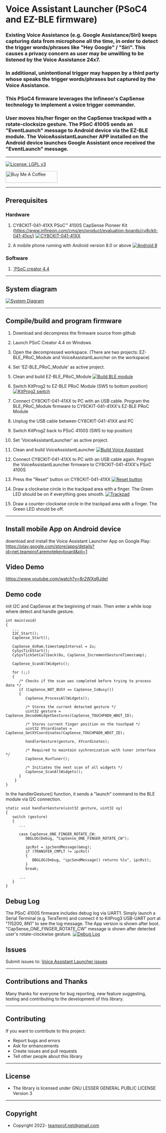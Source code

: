 # Voice Assistant Launcher (PSoC4 and EZ-BLE firmware)
### Existing Voice Assistance (e.g. Google Assistance/Siri) keeps capturing data from microphone all the time, in order to detect the trigger words/phrases like "Hey Google" / "Siri". This causes a privacy concern as user may be unwilling to be listened by the Voice Assistance 24x7. 
### In additional, unintentional trigger may happen by a third party whose speaks the trigger words/phrases but captured by the Voice Assistance.
### This PSoC4 firmware leverages the Infineon's CapSense technology to implement a voice trigger commander. 
### User moves his/her finger on the CapSense trackpad with a rotate-clocksize gesture. The PSoC 4100S sends an "EventLaunch" message to Android device via the EZ-BLE module. The VoiceAssistantLauncher APP installed on the Android device launches Google Assistant once received the "EventLaunch" message.
---

[![License: LGPL v3](https://img.shields.io/badge/License-LGPL_v3-blue.svg)](https://github.com/teamprof/psoc4-voice-assistant-launcher/blob/main/LICENSE)

<a href="https://www.buymeacoffee.com/teamprofnet" target="_blank"><img src="https://cdn.buymeacoffee.com/buttons/v2/default-yellow.png" alt="Buy Me A Coffee" style="height: 38px !important;width: 168px !important;" ></a>

---

## Prerequisites
### Hardware
1. CY8CKIT-041-41XX PSoC™ 4100S CapSense Pioneer Kit (https://www.infineon.com/cms/en/product/evaluation-boards/cy8ckit-041-41xx/)
   [![CY8CKIT-041-41XX](https://www.infineon.com/export/sites/default/_images/product/evaluation-boards/CY8CKIT-041-41XX_0.png_391500115.png)](https://www.infineon.com/export/sites/default/_images/product/evaluation-boards/CY8CKIT-041-41XX_0.png_391500115.png)

2. A mobile phone running with Android version 8.0 or above
[![Android 8](images/android8.jpg)](https://www.android.com/versions/oreo-8-0/)

### Software
1. [`PSoC creator 4.4](https://www.infineon.com/cms/en/design-support/tools/sdk/psoc-software/psoc-creator/)


---
## System diagram
[![System Diagram](images/system-diagram.jpg)](https://github.com/teamprof/psoc4-voice-assistant-launcher/tree/main/images/system-diagram.jpg)

---

## Compile/build and program firmware 
1. Download and decompress the firmware source from github
2. Launch PSoC Creator 4.4 on Windows
3. Open the decompressed workspace. (There are two projects: EZ-BLE_PRoC_Module and VoiceAssistantLauncher on the workspace) 
4. Set 'EZ-BLE_PRoC_Module' as active project. 
5. Clean and build EZ-BLE_PRoC_Module 
[![Build BLE module](images/build-ble-module.jpg)](https://github.com/teamprof/psoc4-voice-assistant-launcher/tree/main/images/build-ble-module.jpg)
6. Switch KitProg2 to EZ-BLE PRoC Module (SW5 to bottom position)
[![KitProg2 switch](images/KitProg2-switch.jpg)](https://github.com/teamprof/psoc4-voice-assistant-launcher/tree/main/images/KitProg2-switch.jpg)
7. Connect CY8CKIT-041-41XX to PC with an USB cable. Program the BLE_PRoC_Module firmware to CY8CKIT-041-41XX's EZ-BLE PRoC Module

8. Unplug the USB cable between CY8CKIT-041-41XX and PC
9. Switch KitProg2 back to PSoC 4100S (SW5 to top position)
10. Set 'VoiceAssistantLauncher' as active project. 
11. Clean and build VoiceAssistantLauncher
[![Build Voice Assistant](images/build-voice-assistant.jpg)](https://github.com/teamprof/psoc4-voice-assistant-launcher/tree/main/images/build-voice-assistant.jpg)
12. Connect CY8CKIT-041-41XX to PC with an USB cable again. Program the VoiceAssistantLauncher firmware to CY8CKIT-041-41XX's PSoC 4100S
13. Press the "Reset" button on CY8CKIT-041-41XX
[![Reset button](images/button-reset.jpg)](https://github.com/teamprof/psoc4-voice-assistant-launcher/tree/main/images/button-reset.jpg)
14. Draw a clockwise circle in the trackpad area with a finger. The Green LED should be on if everything goes smooth.
[![Trackpad](images/trackpad.jpg)](https://github.com/teamprof/psoc4-voice-assistant-launcher/tree/main/images/trackpad.jpg)
14. Draw a counter-clockwise circle in the trackpad area with a finger. The Green LED should be off.
---

## Install mobile App on Android device 
download and install the Voice Assistant Launcher App on Google Play: 
https://play.google.com/store/apps/details?id=net.teamprof.aremotekeyboard&pli=1

## Video Demo
https://www.youtube.com/watch?v=8r2WXqRJdeI

## Demo code
init I2C and CapSense at the beginning of main. Then enter a while loop where detect and handle gesture.
```
int main(void)
{
   ...
   I2C_Start();
   CapSense_Start();

   CapSense_dsRam.timestampInterval = 2u;
   CySysTickStart();
   CySysTickSetCallback(0u, CapSense_IncrementGestureTimestamp);

   CapSense_ScanAllWidgets();

   for (;;)
   {
      /* Checks if the scan was completed before trying to process data */
      if (CapSense_NOT_BUSY == CapSense_IsBusy())
      {
         CapSense_ProcessAllWidgets();

         /* Stores the current detected gesture */
         uint32 gesture = CapSense_DecodeWidgetGestures(CapSense_TOUCHPAD0_WDGT_ID);

         /* Stores current finger position on the touchpad */
         uint32 XYcordinates = CapSense_GetXYCoordinates(CapSense_TOUCHPAD0_WDGT_ID);

         handlerGesture(gesture, XYcordinates);

         /* Required to maintain sychronization with tuner interface */
         CapSense_RunTuner();

         /* Initiates the next scan of all widgets */
         CapSense_ScanAllWidgets();
      }
    }
}
```
In the handlerGesture() function, it sends a "launch" command to the BLE module via I2C connection.
```
static void handlerGesture(uint32 gesture, uint32 xy)
{
   switch (gesture)
   {
      ...

      case CapSense_ONE_FINGER_ROTATE_CW:
         DBGLOG(Debug, "CapSense_ONE_FINGER_ROTATE_CW");

         ipcRst = ipcSendMessage(&msg);
         if (TRANSFER_CMPLT != ipcRst)
         {
            DBGLOG(Debug, "ipcSendMessage() returns %lu", ipcRst);
         }
         break;

      ...
   }
}
```


## Debug Log
The PSoC 4100S firmware includes debug log via UART1. Simply launch a Serial Terminal (e.g. TeraTerm) and connect it to KitProg3 USB-UART port at "115200, 8N1" to see the log message.
The App version is shown after boot. "CapSense_ONE_FINGER_ROTATE_CW" message is shown after detected user's rotate-clockwise gesture.
[![Debug Log](images/debug-log.jpg)](https://github.com/teamprof/psoc4-voice-assistant-launcher/tree/main/images/debug-log.jpg)


## Issues

Submit issues to: [Voice Assistant Launcher issues](https://github.com/teamprof/psoc4-voice-assistant-launcher/issues) 

---

## Contributions and Thanks

Many thanks for everyone for bug reporting, new feature suggesting, testing and contributing to the development of this library.

---

## Contributing

If you want to contribute to this project:

- Report bugs and errors
- Ask for enhancements
- Create issues and pull requests
- Tell other people about this library

---

## License

- The library is licensed under GNU LESSER GENERAL PUBLIC LICENSE Version 3
---

## Copyright

- Copyright 2022- teamprof.net@gmail.com

